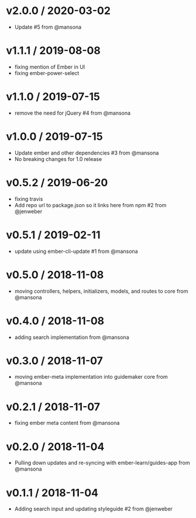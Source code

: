 v2.0.0 / 2020-03-02
==================

  * Update #5 from @mansona

v1.1.1 / 2019-08-08
==================

  * fixing mention of Ember in UI
  * fixing ember-power-select

v1.1.0 / 2019-07-15
==================

  * remove the need for jQuery #4 from @mansona

v1.0.0 / 2019-07-15
==================

  * Update ember and other dependencies #3 from @mansona
  * No breaking changes for 1.0 release

v0.5.2 / 2019-06-20
==================

  * fixing travis
  * Add repo url to package.json so it links here from npm #2 from @jenweber

v0.5.1 / 2019-02-11
==================

  * update using ember-cli-update #1 from @mansona

v0.5.0 / 2018-11-08
==================

  * moving controllers, helpers, initializers, models, and routes to core from @mansona

v0.4.0 / 2018-11-08
==================

  * adding search implementation from @mansona

v0.3.0 / 2018-11-07
==================

  * moving ember-meta implementation into guidemaker core from @mansona

v0.2.1 / 2018-11-07
==================

  * fixing ember meta content from @mansona

v0.2.0 / 2018-11-04
==================

  * Pulling down updates and re-syncing with ember-learn/guides-app from @mansona

v0.1.1 / 2018-11-04
==================

  * Adding search input and updating styleguide #2 from @jenweber

